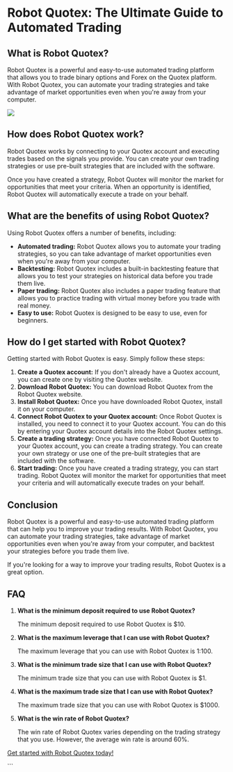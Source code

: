 # Robot Quotex: The Ultimate Guide to Automated Trading

## What is Robot Quotex?

Robot Quotex is a powerful and easy-to-use automated trading platform
that allows you to trade binary options and Forex on the Quotex
platform. With Robot Quotex, you can automate your trading strategies
and take advantage of market opportunities even when you\'re away from
your computer.

[![](https://static.quotex.io/files/4_en/300_250.jpg)](https://traff.sbs/brokerqxlid)

## How does Robot Quotex work?

Robot Quotex works by connecting to your Quotex account and executing
trades based on the signals you provide. You can create your own trading
strategies or use pre-built strategies that are included with the
software.

Once you have created a strategy, Robot Quotex will monitor the market
for opportunities that meet your criteria. When an opportunity is
identified, Robot Quotex will automatically execute a trade on your
behalf.

## What are the benefits of using Robot Quotex?

Using Robot Quotex offers a number of benefits, including:

-   **Automated trading:** Robot Quotex allows you to automate your
    trading strategies, so you can take advantage of market
    opportunities even when you\'re away from your computer.
-   **Backtesting:** Robot Quotex includes a built-in backtesting
    feature that allows you to test your strategies on historical data
    before you trade them live.
-   **Paper trading:** Robot Quotex also includes a paper trading
    feature that allows you to practice trading with virtual money
    before you trade with real money.
-   **Easy to use:** Robot Quotex is designed to be easy to use, even
    for beginners.

## How do I get started with Robot Quotex?

Getting started with Robot Quotex is easy. Simply follow these steps:

1.  **Create a Quotex account:** If you don\'t already have a Quotex
    account, you can create one by visiting the Quotex website.
2.  **Download Robot Quotex:** You can download Robot Quotex from the
    Robot Quotex website.
3.  **Install Robot Quotex:** Once you have downloaded Robot Quotex,
    install it on your computer.
4.  **Connect Robot Quotex to your Quotex account:** Once Robot Quotex
    is installed, you need to connect it to your Quotex account. You can
    do this by entering your Quotex account details into the Robot
    Quotex settings.
5.  **Create a trading strategy:** Once you have connected Robot Quotex
    to your Quotex account, you can create a trading strategy. You can
    create your own strategy or use one of the pre-built strategies that
    are included with the software.
6.  **Start trading:** Once you have created a trading strategy, you can
    start trading. Robot Quotex will monitor the market for
    opportunities that meet your criteria and will automatically execute
    trades on your behalf.

## Conclusion

Robot Quotex is a powerful and easy-to-use automated trading platform
that can help you to improve your trading results. With Robot Quotex,
you can automate your trading strategies, take advantage of market
opportunities even when you\'re away from your computer, and backtest
your strategies before you trade them live.

If you\'re looking for a way to improve your trading results, Robot
Quotex is a great option.

## FAQ

1.  **What is the minimum deposit required to use Robot Quotex?**

    The minimum deposit required to use Robot Quotex is \$10.

2.  **What is the maximum leverage that I can use with Robot Quotex?**

    The maximum leverage that you can use with Robot Quotex is 1:100.

3.  **What is the minimum trade size that I can use with Robot Quotex?**

    The minimum trade size that you can use with Robot Quotex is \$1.

4.  **What is the maximum trade size that I can use with Robot Quotex?**

    The maximum trade size that you can use with Robot Quotex is \$1000.

5.  **What is the win rate of Robot Quotex?**

    The win rate of Robot Quotex varies depending on the trading
    strategy that you use. However, the average win rate is around 60%.

[Get started with Robot Quotex
today!](\%22https://traff.sbs/brokerqxlid\%22)

\`\`\`


